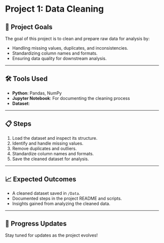 # Project 1: Data Cleaning

## 📝 Project Goals
The goal of this project is to clean and prepare raw data for analysis by:
- Handling missing values, duplicates, and inconsistencies.
- Standardizing column names and formats.
- Ensuring data quality for downstream analysis.

---

## 🛠️ Tools Used
- **Python**: Pandas, NumPy
- **Jupyter Notebook**: For documenting the cleaning process
- **Dataset**: 

---

## 📋 Steps
1. Load the dataset and inspect its structure.
2. Identify and handle missing values.
3. Remove duplicates and outliers.
4. Standardize column names and formats.
5. Save the cleaned dataset for analysis.

---

## 📈 Expected Outcomes
- A cleaned dataset saved in `/Data`.
- Documented steps in the project README and scripts.
- Insights gained from analyzing the cleaned data.

---

## 🚀 Progress Updates
Stay tuned for updates as the project evolves!

